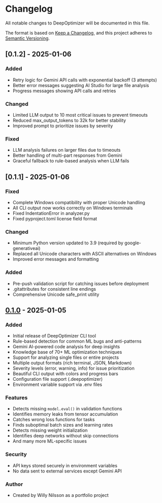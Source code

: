 # Changelog

All notable changes to DeepOptimizer will be documented in this file.

The format is based on [Keep a Changelog](https://keepachangelog.com/en/1.0.0/),
and this project adheres to [Semantic Versioning](https://semver.org/spec/v2.0.0.html).

## [0.1.2] - 2025-01-06

### Added
- Retry logic for Gemini API calls with exponential backoff (3 attempts)
- Better error messages suggesting AI Studio for large file analysis
- Progress messages showing API calls and retries

### Changed
- Limited LLM output to 10 most critical issues to prevent timeouts
- Reduced max_output_tokens to 32k for better stability
- Improved prompt to prioritize issues by severity

### Fixed
- LLM analysis failures on larger files due to timeouts
- Better handling of multi-part responses from Gemini
- Graceful fallback to rule-based analysis when LLM fails

## [0.1.1] - 2025-01-06

### Fixed
- Complete Windows compatibility with proper Unicode handling
- All CLI output now works correctly on Windows terminals  
- Fixed IndentationError in analyzer.py
- Fixed pyproject.toml license field format

### Changed
- Minimum Python version updated to 3.9 (required by google-generativeai)
- Replaced all Unicode characters with ASCII alternatives on Windows
- Improved error messages and formatting

### Added
- Pre-push validation script for catching issues before deployment
- .gitattributes for consistent line endings
- Comprehensive Unicode safe_print utility

## [0.1.0] - 2025-01-05

### Added
- Initial release of DeepOptimizer CLI tool
- Rule-based detection for common ML bugs and anti-patterns
- Gemini AI-powered code analysis for deep insights  
- Knowledge base of 70+ ML optimization techniques
- Support for analyzing single files or entire projects
- Multiple output formats (rich terminal, JSON, Markdown)
- Severity levels (error, warning, info) for issue prioritization
- Beautiful CLI output with colors and progress bars
- Configuration file support (.deepoptimizer)
- Environment variable support via .env files

### Features
- Detects missing `model.eval()` in validation functions
- Identifies memory leaks from tensor accumulation
- Catches wrong loss functions for tasks
- Finds suboptimal batch sizes and learning rates
- Detects missing weight initialization
- Identifies deep networks without skip connections
- And many more ML-specific issues

### Security
- API keys stored securely in environment variables
- No data sent to external services except Gemini API

### Author
- Created by Willy Nilsson as a portfolio project

[0.1.0]: https://github.com/willynilsson/deepoptimizer/releases/tag/v0.1.0